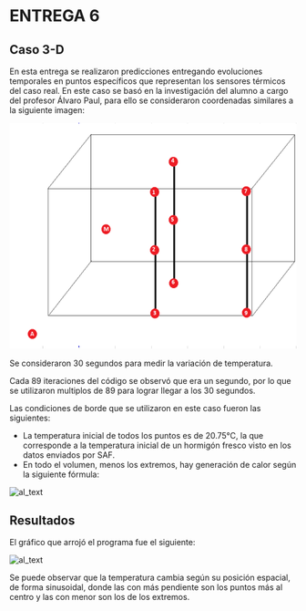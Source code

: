# ENTREGA 6
## Caso 3-D

En esta entrega se realizaron predicciones entregando evoluciones temporales en puntos específicos que representan los sensores térmicos del caso real. En este caso se basó en la investigación del alumno a cargo del profesor Álvaro Paul, para ello se consideraron coordenadas similares a la siguiente imagen:

![al_text](https://github.com/nicolasilvac/MCOC-Proyecto-1/blob/master/%5BEntrega%206%5D/Puntos%20Sensores.png)

Se consideraron 30 segundos para medir la variación de temperatura. 

Cada 89 iteraciones del código se observó que era un segundo, por lo que se utilizaron multiplos de 89 para lograr llegar a los 30 segundos.

Las condiciones de borde que se utilizaron en este caso fueron las siguientes:
- La temperatura inicial de todos los puntos es de 20.75°C, la que corresponde a la temperatura inicial de un hormigón fresco visto en los datos enviados por SAF.
- En todo el volumen, menos los extremos, hay generación de calor según la siguiente fórmula:

![al_text](https://github.com/nicolasilvac/MCOC-Proyecto-1/blob/master/%5BEntrega%206%5D/Funci%C3%B3n.png)


## Resultados

El gráfico que arrojó el programa fue el siguiente:

![al_text](https://github.com/nicolasilvac/MCOC-Proyecto-1/blob/master/%5BEntrega%206%5D/Gr%C3%A1fico%20Entrega%206.png)

Se puede observar que la temperatura cambia según su posición espacial, de forma sinusoidal, donde las con más pendiente son los puntos más al centro y las con menor son los de los extremos. 

